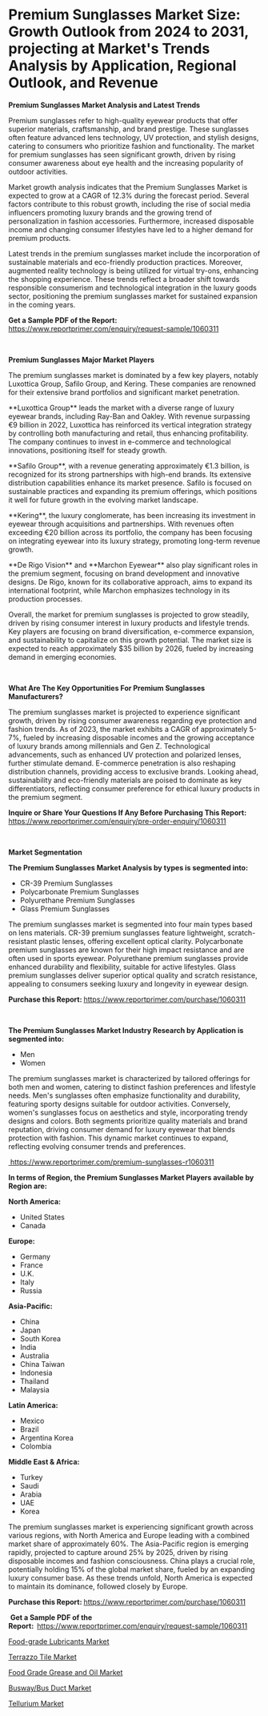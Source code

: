 <p><h1>Premium Sunglasses Market Size: Growth Outlook from 2024 to 2031, projecting at Market's Trends Analysis by Application, Regional Outlook, and Revenue</h1></p><p><strong>Premium Sunglasses Market Analysis and Latest Trends</strong></p>
<p><p>Premium sunglasses refer to high-quality eyewear products that offer superior materials, craftsmanship, and brand prestige. These sunglasses often feature advanced lens technology, UV protection, and stylish designs, catering to consumers who prioritize fashion and functionality. The market for premium sunglasses has seen significant growth, driven by rising consumer awareness about eye health and the increasing popularity of outdoor activities.</p><p>Market growth analysis indicates that the Premium Sunglasses Market is expected to grow at a CAGR of 12.3% during the forecast period. Several factors contribute to this robust growth, including the rise of social media influencers promoting luxury brands and the growing trend of personalization in fashion accessories. Furthermore, increased disposable income and changing consumer lifestyles have led to a higher demand for premium products. </p><p>Latest trends in the premium sunglasses market include the incorporation of sustainable materials and eco-friendly production practices. Moreover, augmented reality technology is being utilized for virtual try-ons, enhancing the shopping experience. These trends reflect a broader shift towards responsible consumerism and technological integration in the luxury goods sector, positioning the premium sunglasses market for sustained expansion in the coming years.</p></p>
<p><strong>Get a Sample PDF of the Report:&nbsp;</strong> <a href="https://www.reportprimer.com/enquiry/request-sample/1060311">https://www.reportprimer.com/enquiry/request-sample/1060311</a></p>
<p>&nbsp;</p>
<p><strong>Premium Sunglasses Major Market Players</strong></p>
<p><p>The premium sunglasses market is dominated by a few key players, notably Luxottica Group, Safilo Group, and Kering. These companies are renowned for their extensive brand portfolios and significant market penetration.</p><p>**Luxottica Group** leads the market with a diverse range of luxury eyewear brands, including Ray-Ban and Oakley. With revenue surpassing €9 billion in 2022, Luxottica has reinforced its vertical integration strategy by controlling both manufacturing and retail, thus enhancing profitability. The company continues to invest in e-commerce and technological innovations, positioning itself for steady growth.</p><p>**Safilo Group**, with a revenue generating approximately €1.3 billion, is recognized for its strong partnerships with high-end brands. Its extensive distribution capabilities enhance its market presence. Safilo is focused on sustainable practices and expanding its premium offerings, which positions it well for future growth in the evolving market landscape.</p><p>**Kering**, the luxury conglomerate, has been increasing its investment in eyewear through acquisitions and partnerships. With revenues often exceeding €20 billion across its portfolio, the company has been focusing on integrating eyewear into its luxury strategy, promoting long-term revenue growth.</p><p>**De Rigo Vision** and **Marchon Eyewear** also play significant roles in the premium segment, focusing on brand development and innovative designs. De Rigo, known for its collaborative approach, aims to expand its international footprint, while Marchon emphasizes technology in its production processes.</p><p>Overall, the market for premium sunglasses is projected to grow steadily, driven by rising consumer interest in luxury products and lifestyle trends. Key players are focusing on brand diversification, e-commerce expansion, and sustainability to capitalize on this growth potential. The market size is expected to reach approximately $35 billion by 2026, fueled by increasing demand in emerging economies.</p></p>
<p>&nbsp;</p>
<p><strong>What Are The Key Opportunities For Premium Sunglasses Manufacturers?</strong></p>
<p><p>The premium sunglasses market is projected to experience significant growth, driven by rising consumer awareness regarding eye protection and fashion trends. As of 2023, the market exhibits a CAGR of approximately 5-7%, fueled by increasing disposable incomes and the growing acceptance of luxury brands among millennials and Gen Z. Technological advancements, such as enhanced UV protection and polarized lenses, further stimulate demand. E-commerce penetration is also reshaping distribution channels, providing access to exclusive brands. Looking ahead, sustainability and eco-friendly materials are poised to dominate as key differentiators, reflecting consumer preference for ethical luxury products in the premium segment.</p></p>
<p><strong>Inquire or Share Your Questions If Any Before Purchasing This Report:</strong> <a href="https://www.reportprimer.com/enquiry/pre-order-enquiry/1060311">https://www.reportprimer.com/enquiry/pre-order-enquiry/1060311</a></p>
<p>&nbsp;</p>
<p><strong>Market Segmentation</strong></p>
<p><strong>The Premium Sunglasses Market Analysis by types is segmented into:</strong></p>
<p><ul><li>CR-39 Premium Sunglasses</li><li>Polycarbonate Premium Sunglasses</li><li>Polyurethane Premium Sunglasses</li><li>Glass Premium Sunglasses</li></ul></p>
<p><p>The premium sunglasses market is segmented into four main types based on lens materials. CR-39 premium sunglasses feature lightweight, scratch-resistant plastic lenses, offering excellent optical clarity. Polycarbonate premium sunglasses are known for their high impact resistance and are often used in sports eyewear. Polyurethane premium sunglasses provide enhanced durability and flexibility, suitable for active lifestyles. Glass premium sunglasses deliver superior optical quality and scratch resistance, appealing to consumers seeking luxury and longevity in eyewear design.</p></p>
<p><strong>Purchase this Report:&nbsp;</strong><a href="https://www.reportprimer.com/purchase/1060311">https://www.reportprimer.com/purchase/1060311</a></p>
<p>&nbsp;</p>
<p><strong>The Premium Sunglasses Market Industry Research by Application is segmented into:</strong></p>
<p><ul><li>Men</li><li>Women</li></ul></p>
<p><p>The premium sunglasses market is characterized by tailored offerings for both men and women, catering to distinct fashion preferences and lifestyle needs. Men's sunglasses often emphasize functionality and durability, featuring sporty designs suitable for outdoor activities. Conversely, women's sunglasses focus on aesthetics and style, incorporating trendy designs and colors. Both segments prioritize quality materials and brand reputation, driving consumer demand for luxury eyewear that blends protection with fashion. This dynamic market continues to expand, reflecting evolving consumer trends and preferences.</p></p>
<p><a href="https://www.reportprimer.com/premium-sunglasses-r1060311">&nbsp;https://www.reportprimer.com/premium-sunglasses-r1060311</a></p>
<p><strong>In terms of Region, the Premium Sunglasses Market Players available by Region are:</strong></p>
<p>
    <p> <strong> North America: </strong>
        <ul>
            <li>United States</li>
            <li>Canada</li>
        </ul>
        </p> 
    <p> <strong> Europe: </strong>
        <ul>
            <li>Germany</li>
            <li>France</li>
            <li>U.K.</li>
            <li>Italy</li>
            <li>Russia</li>
        </ul>
        </p> 
    <p> <strong> Asia-Pacific: </strong>
        <ul>
            <li>China</li>
            <li>Japan</li>
            <li>South Korea</li>
            <li>India</li>
            <li>Australia</li>
            <li>China Taiwan</li>
            <li>Indonesia</li>
            <li>Thailand</li>
            <li>Malaysia</li>
        </ul>
        </p> 
    <p> <strong> Latin America: </strong>
        <ul>
            <li>Mexico</li>
            <li>Brazil</li>
            <li>Argentina Korea</li>
            <li>Colombia</li>
        </ul>
        </p> 
    <p> <strong> Middle East & Africa: </strong>
        <ul>
            <li>Turkey</li>
            <li>Saudi</li>
            <li>Arabia</li>
            <li>UAE</li>
            <li>Korea</li>
        </ul>
    </p>
    </p>
<p><p>The premium sunglasses market is experiencing significant growth across various regions, with North America and Europe leading with a combined market share of approximately 60%. The Asia-Pacific region is emerging rapidly, projected to capture around 25% by 2025, driven by rising disposable incomes and fashion consciousness. China plays a crucial role, potentially holding 15% of the global market share, fueled by an expanding luxury consumer base. As these trends unfold, North America is expected to maintain its dominance, followed closely by Europe.</p></p>
<p><strong>Purchase this Report: </strong><a href="https://www.reportprimer.com/purchase/1060311">https://www.reportprimer.com/purchase/1060311</a></p>
<p>&nbsp;<strong>Get a Sample PDF of the Report:&nbsp;&nbsp;</strong><a href="https://www.reportprimer.com/enquiry/request-sample/1060311">https://www.reportprimer.com/enquiry/request-sample/1060311</a></p>
<p><strong></strong></p>
<p><p><a href="https://issuu.com/reportprime-2/docs/food-grade-lubricants-market-size-2_84d92050420aed">Food-grade Lubricants Market</a></p><p><a href="https://www.linkedin.com/pulse/strategic-insights-global-terrazzo-tile-market-trends-2024-aymfe?trackingId=WgbtF%2FamSJqRrCMWZ%2Bu%2BJA%3D%3D">Terrazzo Tile Market</a></p><p><a href="https://issuu.com/reportprime-2/docs/food-grade-grease-and-oil-market-si_b7ede2f11ce1fc">Food Grade Grease and Oil Market</a></p><p><a href="https://medium.com/@rakibtthstu9900/busway-bus-duct-market-a-global-and-regional-analysis-2024-2031-353751823f6c">Busway/Bus Duct Market</a></p><p><a href="https://www.linkedin.com/pulse/emerging-tellurium-market-opportunities-analysis-investors-d9ase?trackingId=ggtvB9FfSoyVuZxODF5%2Fiw%3D%3D">Tellurium Market</a></p></p>